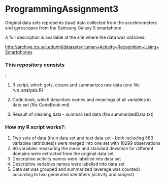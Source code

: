 # ProgrammingAssignment3

 

Original data sets represents (raw) data collected from the accelerometers and gyroscopes from the Samsung Galaxy S smartphone.   
 

A full description is available at the site where the data was obtained:   

http://archive.ics.uci.edu/ml/datasets/Human+Activity+Recognition+Using+Smartphones  



### This repository consists
:
1. R script, which gets, cleans and summarizes raw data (one file run_analysis.R)


2. Code book, which describes names and meanings of all variables in data set (file CodeBook.md)


3. Resault of cleaning data - summarized data (file summarizedData.txt)

### How my R script works?:
1. Two sets of data (train data set and test data set - both including 563 variables (attributes)) were merged into one set with 10299 observations
2. 66 variables measuring the mean and standard deviation for different domains were extracted from the original data set
3. Descriptive activity names were labelled into data set
4. Descriptive variables names were labelled into data set
5. Data set was grouped and summarized (average was counted) according to two generated identifiers (activity and subject)